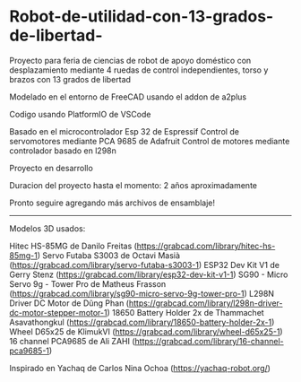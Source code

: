 # Robot-de-utilidad-con-13-grados-de-libertad-
Proyecto para feria de ciencias de robot de apoyo doméstico con desplazamiento mediante 4 ruedas de control independientes, torso y brazos con 13 grados de libertad

Modelado en el entorno de FreeCAD usando el addon de a2plus

Codigo usando PlatformIO de VSCode

Basado en el microcontrolador Esp 32 de Espressif
Control de servomotores mediante PCA 9685 de Adafruit
Control de motores mediante controlador basado en l298n

Proyecto en desarrollo

Duracion del proyecto hasta el momento: 2 años aproximadamente

Pronto seguire agregando más archivos de ensamblaje!

*****************************************************************************************************************************************
Modelos 3D usados: 

Hitec HS-85MG de Danilo Freitas (https://grabcad.com/library/hitec-hs-85mg-1)
Servo Futaba S3003 de Octavi Masià (https://grabcad.com/library/servo-futaba-s3003-1)
ESP32 Dev Kit V1 de Gerry Stenz (https://grabcad.com/library/esp32-dev-kit-v1-1)
SG90 - Micro Servo 9g - Tower Pro de Matheus Frasson (https://grabcad.com/library/sg90-micro-servo-9g-tower-pro-1) 
L298N Driver DC Motor de Dũng Phan (https://grabcad.com/library/l298n-driver-dc-motor-stepper-motor-1)
18650 Battery Holder 2x de Thammachet Asavathongkul (https://grabcad.com/library/18650-battery-holder-2x-1)
Wheel D65x25 de KlimukVI (https://grabcad.com/library/wheel-d65x25-1)
16 channel PCA9685 de Ali ZAHI (https://grabcad.com/library/16-channel-pca9685-1)

Inspirado en Yachaq de Carlos Nina Ochoa (https://yachaq-robot.org/)
